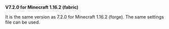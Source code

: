 **V7.2.0 for Minecraft 1.16.2 (fabric)**

It is the same version as 7.2.0 for Minecraft 1.16.2 (forge). The same settings file can be used.